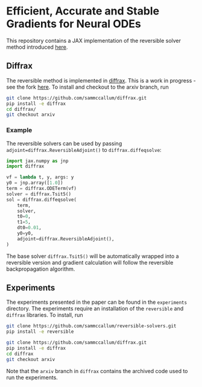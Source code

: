 # Efficient, Accurate and Stable Gradients for Neural ODEs

This repository contains a JAX implementation of the reversible solver method introduced [here](https://arxiv.org/abs/2410.11648).

## Diffrax
The reversible method is implemented in [diffrax](https://github.com/patrick-kidger/diffrax). This is a work in progress - see the fork [here](https://github.com/sammccallum/diffrax). To install and checkout to the arxiv branch, run
```bash
git clone https://github.com/sammccallum/diffrax.git
pip install -e diffrax
cd diffrax/
git checkout arxiv
```

### Example
The reversible solvers can be used by passing `adjoint=diffrax.ReversibleAdjoint()` to `diffrax.diffeqsolve`:
```python
import jax.numpy as jnp
import diffrax

vf = lambda t, y, args: y
y0 = jnp.array([1.0])
term = diffrax.ODETerm(vf)
solver = diffrax.Tsit5()
sol = diffrax.diffeqsolve(
    term,
    solver,
    t0=0,
    t1=5,
    dt0=0.01,
    y0=y0,
    adjoint=diffrax.ReversibleAdjoint(),
)
```
The base solver `diffrax.Tsit5()` will be automatically wrapped into a reversible version and gradient calculation will follow the reversible backpropagation algorithm.

## Experiments
The experiments presented in the paper can be found in the `experiments` directory. The experiments require an installation of the `reversible` and `diffrax` libraries. To install, run
```bash
git clone https://github.com/sammccallum/reversible-solvers.git
pip install -e reversible

git clone https://github.com/sammccallum/diffrax.git
pip install -e diffrax
cd diffrax
git checkout arxiv
```
Note that the `arxiv` branch in `diffrax` contains the archived code used to run the experiments.